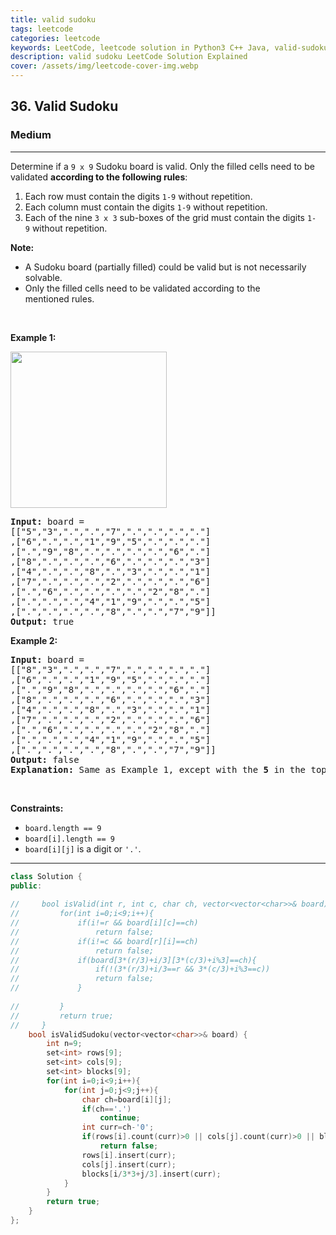 ```yaml
---
title: valid sudoku
tags: leetcode
categories: leetcode
keywords: LeetCode, leetcode solution in Python3 C++ Java, valid-sudoku solution
description: valid sudoku LeetCode Solution Explained
cover: /assets/img/leetcode-cover-img.webp
---
```





<h2>36. Valid Sudoku</h2><h3>Medium</h3><hr><div><p>Determine if a&nbsp;<code>9 x 9</code> Sudoku board&nbsp;is valid.&nbsp;Only the filled cells need to be validated&nbsp;<strong>according to the following rules</strong>:</p>

<ol>
	<li>Each row&nbsp;must contain the&nbsp;digits&nbsp;<code>1-9</code> without repetition.</li>
	<li>Each column must contain the digits&nbsp;<code>1-9</code>&nbsp;without repetition.</li>
	<li>Each of the nine&nbsp;<code>3 x 3</code> sub-boxes of the grid must contain the digits&nbsp;<code>1-9</code>&nbsp;without repetition.</li>
</ol>

<p><strong>Note:</strong></p>

<ul>
	<li>A Sudoku board (partially filled) could be valid but is not necessarily solvable.</li>
	<li>Only the filled cells need to be validated according to the mentioned&nbsp;rules.</li>
</ul>

<p>&nbsp;</p>
<p><strong>Example 1:</strong></p>
<img src="https://upload.wikimedia.org/wikipedia/commons/thumb/f/ff/Sudoku-by-L2G-20050714.svg/250px-Sudoku-by-L2G-20050714.svg.png" style="height:250px; width:250px">
<pre><strong>Input:</strong> board = 
[["5","3",".",".","7",".",".",".","."]
,["6",".",".","1","9","5",".",".","."]
,[".","9","8",".",".",".",".","6","."]
,["8",".",".",".","6",".",".",".","3"]
,["4",".",".","8",".","3",".",".","1"]
,["7",".",".",".","2",".",".",".","6"]
,[".","6",".",".",".",".","2","8","."]
,[".",".",".","4","1","9",".",".","5"]
,[".",".",".",".","8",".",".","7","9"]]
<strong>Output:</strong> true
</pre>

<p><strong>Example 2:</strong></p>

<pre><strong>Input:</strong> board = 
[["8","3",".",".","7",".",".",".","."]
,["6",".",".","1","9","5",".",".","."]
,[".","9","8",".",".",".",".","6","."]
,["8",".",".",".","6",".",".",".","3"]
,["4",".",".","8",".","3",".",".","1"]
,["7",".",".",".","2",".",".",".","6"]
,[".","6",".",".",".",".","2","8","."]
,[".",".",".","4","1","9",".",".","5"]
,[".",".",".",".","8",".",".","7","9"]]
<strong>Output:</strong> false
<strong>Explanation:</strong> Same as Example 1, except with the <strong>5</strong> in the top left corner being modified to <strong>8</strong>. Since there are two 8's in the top left 3x3 sub-box, it is invalid.
</pre>

<p>&nbsp;</p>
<p><strong>Constraints:</strong></p>

<ul>
	<li><code>board.length == 9</code></li>
	<li><code>board[i].length == 9</code></li>
	<li><code>board[i][j]</code> is a digit or <code>'.'</code>.</li>
</ul>
</div>

---




```cpp
class Solution {
public:
    
//     bool isValid(int r, int c, char ch, vector<vector<char>>& board){
//         for(int i=0;i<9;i++){
//             if(i!=r && board[i][c]==ch)
//                 return false;
//             if(i!=c && board[r][i]==ch)
//                 return false;
//             if(board[3*(r/3)+i/3][3*(c/3)+i%3]==ch){
//                 if(!(3*(r/3)+i/3==r && 3*(c/3)+i%3==c))
//                 return false;
//             }
                
//         }
//         return true;
//     }
    bool isValidSudoku(vector<vector<char>>& board) {
        int n=9;
        set<int> rows[9];
        set<int> cols[9];
        set<int> blocks[9];
        for(int i=0;i<9;i++){
            for(int j=0;j<9;j++){
                char ch=board[i][j];
                if(ch=='.')
                    continue;
                int curr=ch-'0';
                if(rows[i].count(curr)>0 || cols[j].count(curr)>0 || blocks[i/3*3+j/3].count(curr)>0)
                    return false;
                rows[i].insert(curr);
                cols[j].insert(curr);
                blocks[i/3*3+j/3].insert(curr);
            }
        }
        return true;
    }
};
```
